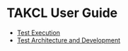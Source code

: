 # TAKCL User Guide

 * [Test Execution](docs/testing.md)
 * [Test Architecture and Development](docs/Development.md)
